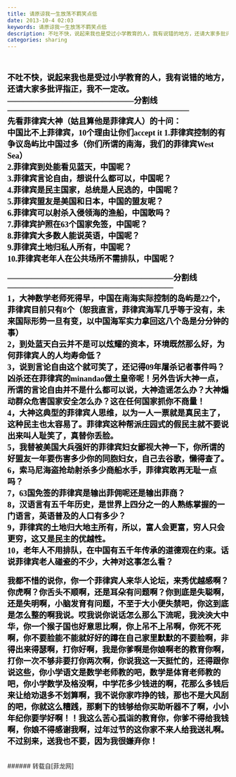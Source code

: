 ```yaml
---
title: 请原谅我一生放荡不羁笑点低
date: 2013-10-4 02:03
keywords: 请原谅我一生放荡不羁笑点低
description: 不吐不快，说起来我也是受过小学教育的人，我有说错的地方，还请大家多批评指正，我不一定改。————————————————分割线———————————————————————先看菲律宾大神（姑且算他是菲律宾人）的十问：中国比不上菲律宾，10个理由让你们accept it 1.菲律宾控制的有争议岛屿比中国过多（你们所谓的南海，我们的菲律宾West Sea）2.菲律宾到处能看见蓝天，中国呢？3.菲律宾言论自由，想说什么都可以，中国呢？4.菲律宾是民主国家，总统是人民选的，中国呢？5.菲律宾盟友是美国和日本，中国的盟友呢？6.菲律宾可以射杀入侵领海的渔船，中国敢吗？7.菲律宾护照在63个国家免签，中国呢？8.菲律宾大多数人能说英语，中国呢？9.菲律宾土地归私人所有，中国呢？10.菲律宾老年人在公共场所不需排队，中国呢？—————————————————————分割线—————————————————————1，大神数学老师死得早，中国在南海实际控制的岛屿是22个，菲律宾目前只有8个（恕我直言，菲律宾海军几乎等于没有，未来国际形势一旦有变，以中国海军实力拿回这八个岛是分分钟的事）2，到处蓝天白云并不是可以炫耀的资本，环境既然那么好，为何菲律宾人的人均寿命低？3，说到言论自由这个就可笑了，还记得09年屠杀记者事件吗？凶杀还在菲律宾的minandao做土皇帝呢！另外告诉大神一点，所谓的言论自由并不是什么都可以说，大神造谣怎么办？大神煽动群众危害国家安全怎么办？这在任何国家抓你不商量！4，大神这典型的菲律宾人思维，以为一人一票就是真民主了，这种民主也太容易了。菲律宾这种帮派庄园式的假民主就不要说出来叫人耻笑了，真替你丢脸。5，我替被美国大兵强奸的菲律宾妇女鄙视大神一下，你所谓的好盟友一年要伤害多少你的同胞妇女，自己去谷歌，懒得查了。6，索马尼海盗抢劫射杀多少商船水手，菲律宾敢再无耻一点吗？7，63国免签的菲律宾是输出菲佣呢还是输出菲商？8，汉语言有五千年历史，是世界上四分之一的人熟练掌握的一门语言，英语普及的人口有多少？9，菲律宾的土地归大地主所有，所以，富人会更富，穷人只会更穷，这又是民主的优越性。10，老年人不用排队，在中国有五千年传承的道德观在约束。话说菲律宾老人碰瓷的不少，大神对这事怎么看？我都不惜的说你，你一个菲律宾人来华人论坛，来秀优越感啊？你虎啊？你舌头不顺啊，还是耳朵有问题啊？你到底是失聪啊，还是失明啊，小脑发育有问题，不至于大小便失禁吧，你这到底是怎么整的啊我说。哎我说你说话怎么那么下流呢，我泱泱大中华，你一个猴子国也好意思比啊，你上吊不上吊啊，你死不死啊，你不要脸能不能就好好的蹲在自己家里默默的不要脸啊，非得出来得瑟啊，打你好啊，我是你爹啊是你娘啊老的教育你啊，打你一次不够非要打你两次啊，你说我这一天挺忙的，还得跟你说这些，你小学语文是数学老师教的吧，数学是体育老师教的吧，你小学数学及格没啊，中学花多少钱进的啊，花那么多钱后来让给劝退多不划算啊，我不说你家咋挣的钱，那也不是大风刮的吧，你就这么糟践，那剩下的钱够给你买助听器不了啊，小小年纪你要学好啊！！我这么苦心孤诣的教育你，你爹不得给我钱啊，你娘不得感谢我啊，过年过节的这你家不来人给我送礼啊。不过别来，送我也不要，因为我很嫌弃你！
categories: sharing
---
```

<td class="t_f" id="postmessage_58158">

<br/>
<br/>
<font color="#000"><font face="Noteworthy"><font style="font-size:18px"><strong>不吐不快，说起来我也是受过小学教育的人，我有说错的地方，还请大家多批评指正，我不一定改。</strong></font></font></font><br/>
<font color="#000"><font face="Noteworthy"><font style="font-size:18px"><strong>————————————————分割线———————————————————————</strong></font></font></font><br/>
<font color="#000"><font face="Noteworthy"><font style="font-size:18px"><strong>先看菲律宾大神（姑且算他是菲律宾人）的十问：</strong></font></font></font><br/>
<font color="#000"><font face="Noteworthy"><font style="font-size:18px"><strong>中国比不上菲律宾，10个理由让你们accept it 1.菲律宾控制的有争议岛屿比中国过多（你们所谓的南海，我们的菲律宾West Sea）<br/>
2.菲律宾到处能看见蓝天，中国呢？<br/>
3.菲律宾言论自由，想说什么都可以，中国呢？<br/>
4.菲律宾是民主国家，总统是人民选的，中国呢？<br/>
5.菲律宾盟友是美国和日本，中国的盟友呢？<br/>
6.菲律宾可以射杀入侵领海的渔船，中国敢吗？<br/>
7.菲律宾护照在63个国家免签，中国呢？<br/>
8.菲律宾大多数人能说英语，中国呢？<br/>
9.菲律宾土地归私人所有，中国呢？<br/>
10.菲律宾老年人在公共场所不需排队，中国呢？<br/>
</strong></font></font></font><br/>
<font color="#000"><font face="Noteworthy"><font style="font-size:18px"><strong>—————————————————————分割线—————————————————————</strong></font></font></font><br/>
<font color="#000"><font face="Noteworthy"><font style="font-size:18px"><strong>1，大神数学老师死得早，中国在南海实际控制的岛屿是22个，菲律宾目前只有8个（恕我直言，菲律宾海军几乎等于没有，未来国际形势一旦有变，以中国海军实力拿回这八个岛是分分钟的事）<br/>
2，到处蓝天白云并不是可以炫耀的资本，环境既然那么好，为何菲律宾人的人均寿命低？<br/>
3，说到言论自由这个就可笑了，还记得09年屠杀记者事件吗？凶杀还在菲律宾的minandao做土皇帝呢！另外告诉大神一点，所谓的言论自由并不是什么都可以说，大神造谣怎么办？大神煽动群众危害国家安全怎么办？这在任何国家抓你不商量！<br/>
4，大神这典型的菲律宾人思维，以为一人一票就是真民主了，这种民主也太容易了。菲律宾这种帮派庄园式的假民主就不要说出来叫人耻笑了，真替你丢脸。<br/>
5，我替被美国大兵强奸的菲律宾妇女鄙视大神一下，你所谓的好盟友一年要伤害多少你的同胞妇女，自己去谷歌，懒得查了。<br/>
6，索马尼海盗抢劫射杀多少商船水手，菲律宾敢再无耻一点吗？<br/>
7，63国免签的菲律宾是输出菲佣呢还是输出菲商？<br/>
8，汉语言有五千年历史，是世界上四分之一的人熟练掌握的一门语言，英语普及的人口有多少？<br/>
9，菲律宾的土地归大地主所有，所以，富人会更富，穷人只会更穷，这又是民主的优越性。<br/>
10，老年人不用排队，在中国有五千年传承的道德观在约束。话说菲律宾老人碰瓷的不少，大神对这事怎么看？<br/>
</strong></font></font></font><br/>
<font color="#000"><font face="Noteworthy"><font style="font-size:18px"><strong>我都不惜的说你，你一个菲律宾人来华人论坛，来秀优越感啊？你虎啊？你舌头不顺啊，还是耳朵有问题啊？你到底是失聪啊，还是失明啊，小脑发育有问题，不至于大小便失禁吧，你这到底是怎么整的啊我说。哎我说你说话怎么那么下流呢，我泱泱大中华，你一个猴子国也好意思比啊，你上吊不上吊啊，你死不死啊，你不要脸能不能就好好的蹲在自己家里默默的不要脸啊，非得出来得瑟啊，打你好啊，我是你爹啊是你娘啊老的教育你啊，打你一次不够非要打你两次啊，你说我这一天挺忙的，还得跟你说这些，你小学语文是数学老师教的吧，数学是体育老师教的吧，你小学数学及格没啊，中学花多少钱进的啊，花那么多钱后来让给劝退多不划算啊，我不说你家咋挣的钱，那也不是大风刮的吧，你就这么糟践，那剩下的钱够给你买助听器不了啊，小小年纪你要学好啊！！我这么苦心孤诣的教育你，你爹不得给我钱啊，你娘不得感谢我啊，过年过节的这你家不来人给我送礼啊。不过别来，送我也不要，因为我很嫌弃你！</strong></font></font></font><br/>
<br/>
<br/>
</td>
###### 转载自[菲龙网]